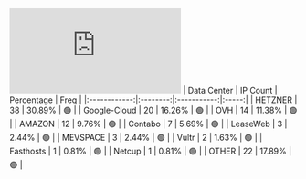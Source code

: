 ![Diagramm](https://github.com/obajay/StateSync-snapshots/blob/main/Projects/BandProtocol/1/README.md)
| Data Center | IP Count | Percentage | Freq |
|:------------:|:--------:|:-----------:|:-----:|
| HETZNER | 38 | 30.89% | 🟢 |
| Google-Cloud | 20 | 16.26% | 🟢 |
| OVH | 14 | 11.38% | 🟢 |
| AMAZON | 12 | 9.76% | 🟢 |
| Contabo | 7 | 5.69% | 🟢 |
| LeaseWeb | 3 | 2.44% | 🟢 |
| MEVSPACE | 3 | 2.44% | 🟢 |
| Vultr | 2 | 1.63% | 🟢 |
| Fasthosts | 1 | 0.81% | 🟢 |
| Netcup | 1 | 0.81% | 🟢 |
| OTHER | 22 | 17.89% | 🟢 |